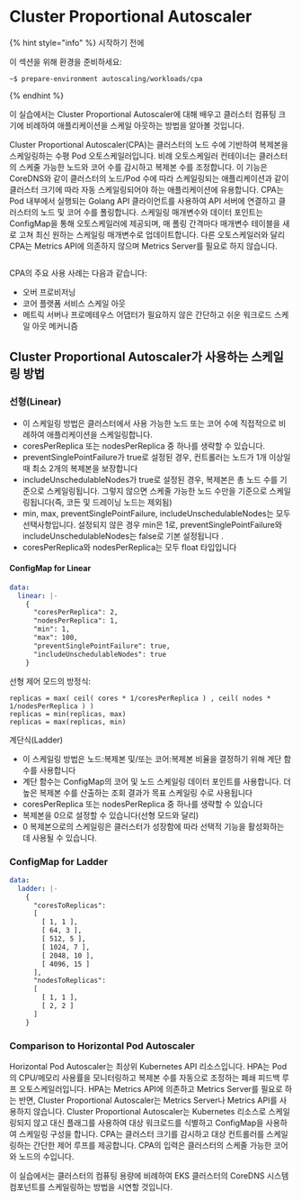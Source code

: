 # Cluster Proportional Autoscaler

{% hint style="info" %}
시작하기 전에&#x20;

이 섹션을 위해 환경을 준비하세요:

```
~$ prepare-environment autoscaling/workloads/cpa 
```
{% endhint %}



이 실습에서는 Cluster Proportional Autoscaler에 대해 배우고 클러스터 컴퓨팅 크기에 비례하여 애플리케이션을 스케일 아웃하는 방법을 알아볼 것입니다.

Cluster Proportional Autoscaler(CPA)는 클러스터의 노드 수에 기반하여 복제본을 스케일링하는 수평 Pod 오토스케일러입니다. 비례 오토스케일러 컨테이너는 클러스터의 스케줄 가능한 노드와 코어 수를 감시하고 복제본 수를 조정합니다. 이 기능은 CoreDNS와 같이 클러스터의 노드/Pod 수에 따라 스케일링되는 애플리케이션과 같이 클러스터 크기에 따라 자동 스케일링되어야 하는 애플리케이션에 유용합니다. CPA는 Pod 내부에서 실행되는 Golang API 클라이언트를 사용하여 API 서버에 연결하고 클러스터의 노드 및 코어 수를 폴링합니다. 스케일링 매개변수와 데이터 포인트는 ConfigMap을 통해 오토스케일러에 제공되며, 매 폴링 간격마다 매개변수 테이블을 새로 고쳐 최신 원하는 스케일링 매개변수로 업데이트합니다. 다른 오토스케일러와 달리 CPA는 Metrics API에 의존하지 않으며 Metrics Server를 필요로 하지 않습니다.

<figure><img src="https://eksworkshop.com/assets/images/cpa-c0be594ffdd0dd9f260821e04a9ce9d7.webp" alt=""><figcaption></figcaption></figure>

CPA의 주요 사용 사례는 다음과 같습니다:

* 오버 프로비저닝&#x20;
* 코어 플랫폼 서비스 스케일 아웃&#x20;
* 메트릭 서버나 프로메테우스 어댑터가 필요하지 않은 간단하고 쉬운 워크로드 스케일 아웃 메커니즘&#x20;



## Cluster Proportional Autoscaler가 사용하는 스케일링 방법&#x20;

### 선형(Linear)&#x20;

* 이 스케일링 방법은 클러스터에서 사용 가능한 노드 또는 코어 수에 직접적으로 비례하여 애플리케이션을 스케일링합니다.
* coresPerReplica 또는 nodesPerReplica 중 하나를 생략할 수 있습니다.
* preventSinglePointFailure가 true로 설정된 경우, 컨트롤러는 노드가 1개 이상일 때 최소 2개의 복제본을 보장합니다&#x20;
* includeUnschedulableNodes가 true로 설정된 경우, 복제본은 총 노드 수를 기준으로 스케일링됩니다. 그렇지 않으면 스케줄 가능한 노드 수만을 기준으로 스케일링됩니다(즉, 코든 및 드레이닝 노드는 제외됨)&#x20;
* min, max, preventSinglePointFailure, includeUnschedulableNodes는 모두 선택사항입니다. 설정되지 않은 경우 min은 1로, preventSinglePointFailure와 includeUnschedulableNodes는 false로 기본 설정됩니다 .
* coresPerReplica와 nodesPerReplica는 모두 float 타입입니다&#x20;

#### ConfigMap for Linear <a href="#configmap-for-linear" id="configmap-for-linear"></a>

```yaml
data:
  linear: |-
    {
      "coresPerReplica": 2,
      "nodesPerReplica": 1,
      "min": 1,
      "max": 100,
      "preventSinglePointFailure": true,
      "includeUnschedulableNodes": true
    }
```



선형 제어 모드의 방정식:

```
replicas = max( ceil( cores * 1/coresPerReplica ) , ceil( nodes * 1/nodesPerReplica ) )
replicas = min(replicas, max)
replicas = max(replicas, min)
```



계단식(Ladder)&#x20;

* 이 스케일링 방법은 노드:복제본 및/또는 코어:복제본 비율을 결정하기 위해 계단 함수를 사용합니다&#x20;
* 계단 함수는 ConfigMap의 코어 및 노드 스케일링 데이터 포인트를 사용합니다. 더 높은 복제본 수를 산출하는 조회 결과가 목표 스케일링 수로 사용됩니다&#x20;
* coresPerReplica 또는 nodesPerReplica 중 하나를 생략할 수 있습니다&#x20;
* 복제본을 0으로 설정할 수 있습니다(선형 모드와 달리)&#x20;
* 0 복제본으로의 스케일링은 클러스터가 성장함에 따라 선택적 기능을 활성화하는 데 사용될 수 있습니다.&#x20;

### ConfigMap for Ladder <a href="#configmap-for-ladder" id="configmap-for-ladder"></a>

```yaml
data:
  ladder: |-
    {
      "coresToReplicas":
      [
        [ 1, 1 ],
        [ 64, 3 ],
        [ 512, 5 ],
        [ 1024, 7 ],
        [ 2048, 10 ],
        [ 4096, 15 ]
      ],
      "nodesToReplicas":
      [
        [ 1, 1 ],
        [ 2, 2 ]
      ]
    }
```

### **Comparison to Horizontal Pod Autoscaler**

Horizontal Pod Autoscaler는 최상위 Kubernetes API 리소스입니다. HPA는 Pod의 CPU/메모리 사용률을 모니터링하고 복제본 수를 자동으로 조정하는 폐쇄 피드백 루프 오토스케일러입니다. HPA는 Metrics API에 의존하고 Metrics Server를 필요로 하는 반면, Cluster Proportional Autoscaler는 Metrics Server나 Metrics API를 사용하지 않습니다. Cluster Proportional Autoscaler는 Kubernetes 리소스로 스케일링되지 않고 대신 플래그를 사용하여 대상 워크로드를 식별하고 ConfigMap을 사용하여 스케일링 구성을 합니다. CPA는 클러스터 크기를 감시하고 대상 컨트롤러를 스케일링하는 간단한 제어 루프를 제공합니다. CPA의 입력은 클러스터의 스케줄 가능한 코어와 노드의 수입니다.

이 실습에서는 클러스터의 컴퓨팅 용량에 비례하여 EKS 클러스터의 CoreDNS 시스템 컴포넌트를 스케일링하는 방법을 시연할 것입니다.

